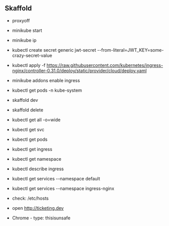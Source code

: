 ## Skaffold

- proxyoff
- minikube start
- minikube ip

- kubectl create secret generic jwt-secret --from-literal=JWT_KEY=some-crazy-secret-value
- kubectl apply -f https://raw.githubusercontent.com/kubernetes/ingress-nginx/controller-0.31.0/deploy/static/provider/cloud/deploy.yaml

- minikube addons enable ingress
- kubectl get pods -n kube-system

- skaffold dev
- skaffold delete

- kubectl get all -o=wide
- kubectl get svc
- kubectl get pods
- kubectl get ingress
- kubectl get namespace

- kubectl describe ingress

- kubectl get services --namespace default
- kubectl get services --namespace ingress-nginx

- check: /etc/hosts
- open http://ticketing.dev
- Chrome - type: thisisunsafe

